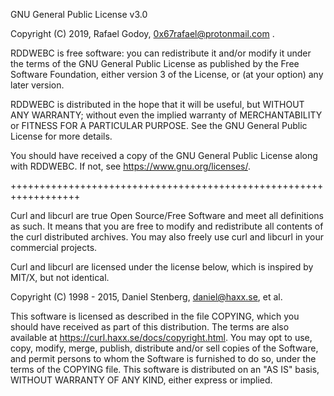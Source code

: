 GNU General Public License v3.0

 Copyright (C) 2019, Rafael Godoy, <0x67rafael@protonmail.com> .

 RDDWEBC is free software: you can redistribute it and/or modify
 it under the terms of the GNU General Public License as published by
 the Free Software Foundation, either version 3 of the License, or
 (at your option) any later version.

RDDWEBC is distributed in the hope that it will be useful,
but WITHOUT ANY WARRANTY; without even the implied warranty of
MERCHANTABILITY or FITNESS FOR A PARTICULAR PURPOSE.  See the
GNU General Public License for more details.

You should have received a copy of the GNU General Public License
along with RDDWEBC.  If not, see <https://www.gnu.org/licenses/>.

++++++++++++++++++++++++++++++++++++++++++++++++++++++++++++++++++

Curl and libcurl are true Open Source/Free Software and meet all definitions as such. It means that you are free to modify and
redistribute all contents of the curl distributed archives. You may also freely use curl and libcurl in your commercial projects.

Curl and libcurl are licensed under the license below, which is inspired by MIT/X, but not identical.

Copyright (C) 1998 - 2015, Daniel Stenberg, <daniel@haxx.se>, et al. 

This software is licensed as described in the file COPYING, which
 you should have received as part of this distribution. The terms
 are also available at https://curl.haxx.se/docs/copyright.html.
You may opt to use, copy, modify, merge, publish, distribute and/or sell
 copies of the Software, and permit persons to whom the Software is
furnished to do so, under the terms of the COPYING file.
This software is distributed on an "AS IS" basis, WITHOUT WARRANTY OF ANY
KIND, either express or implied.
